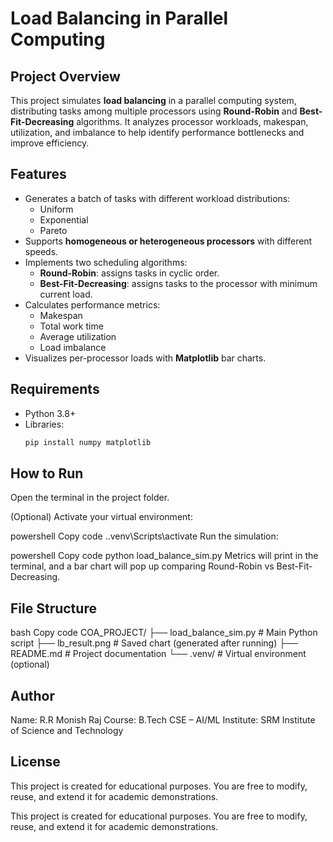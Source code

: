 # Load Balancing in Parallel Computing

## Project Overview

This project simulates **load balancing** in a parallel computing system, distributing tasks among multiple processors using **Round-Robin** and **Best-Fit-Decreasing** algorithms. It analyzes processor workloads, makespan, utilization, and imbalance to help identify performance bottlenecks and improve efficiency.

## Features

- Generates a batch of tasks with different workload distributions:
  - Uniform
  - Exponential
  - Pareto
- Supports **homogeneous or heterogeneous processors** with different speeds.
- Implements two scheduling algorithms:
  - **Round-Robin**: assigns tasks in cyclic order.
  - **Best-Fit-Decreasing**: assigns tasks to the processor with minimum current load.
- Calculates performance metrics:
  - Makespan
  - Total work time
  - Average utilization
  - Load imbalance
- Visualizes per-processor loads with **Matplotlib** bar charts.

## Requirements

- Python 3.8+
- Libraries:
  ```bash
  pip install numpy matplotlib

## How to Run

Open the terminal in the project folder.

(Optional) Activate your virtual environment:

powershell
Copy code
.\.venv\Scripts\activate
Run the simulation:

powershell
Copy code
python load_balance_sim.py
Metrics will print in the terminal, and a bar chart will pop up comparing Round-Robin vs Best-Fit-Decreasing.

## File Structure

bash
Copy code
COA_PROJECT/
├── load_balance_sim.py      # Main Python script
├── lb_result.png            # Saved chart (generated after running)
├── README.md                # Project documentation
└── .venv/                   # Virtual environment (optional)

## Author

Name: R.R Monish Raj
Course: B.Tech CSE – AI/ML
Institute: SRM Institute of Science and Technology

## License

This project is created for educational purposes.
You are free to modify, reuse, and extend it for academic demonstrations.


This project is created for educational purposes.
You are free to modify, reuse, and extend it for academic demonstrations.

